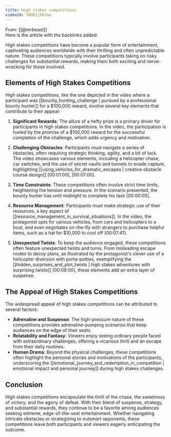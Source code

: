 ```yaml
---
title: High stakes competitions
videoId: TQHEJj68Jew
---
```


From: [[@mrbeast]] <br/> 
Here is the article with the backlinks added:

High stakes competitions have become a popular form of entertainment, captivating audiences worldwide with their thrilling and often unpredictable nature. These competitions typically involve participants taking on risky challenges for substantial rewards, making them both exciting and nerve-wracking for those involved.

## Elements of High Stakes Competitions

High stakes competitions, like the one depicted in the video where a participant was [[bounty_hunting_challenge | pursued by a professional bounty hunter]] for a $100,000 reward, involve several key elements that contribute to their appeal:

1. **Significant Rewards**: The allure of a hefty prize is a primary driver for participants in high stakes competitions. In the video, the participation is fueled by the promise of a $100,000 reward for the successful completion of the challenge, which adds urgency and motivation.

2. **Challenging Obstacles**: Participants must navigate a series of obstacles, often requiring strategic thinking, agility, and a bit of luck. The video showcases various elements, including a helicopter chase, car switches, and the use of secret vaults and tunnels to evade capture, highlighting [[using_vehicles_for_dramatic_escapes | creative obstacle course design]] [<a class="yt-timestamp" data-t="00:01:00">00:01:00</a>], [<a class="yt-timestamp" data-t="00:07:00">00:07:00</a>].

3. **Time Constraints**: These competitions often involve strict time limits, heightening the tension and pressure. In the scenario presented, the bounty hunter has until midnight to complete his task [<a class="yt-timestamp" data-t="00:00:05">00:00:05</a>].

4. **Resource Management**: Participants must make strategic use of their resources, a key aspect of [[resource_management_in_survival_situations]]. In the video, the protagonist opts for various vehicles, from cars and helicopters to a boat, and even negotiates on-the-fly with strangers to purchase helpful items, such as a hat for $10,000 to cool off [<a class="yt-timestamp" data-t="00:07:41">00:07:41</a>].

5. **Unexpected Twists**: To keep the audience engaged, these competitions often feature unexpected twists and turns. From misleading escape routes to decoy plans, as illustrated by the protagonist's clever use of a helicopter diversion with porta-potties, exemplifying the [[hidden_surprises_and_plot_twists | high stakes adventures with surprising twists]] [<a class="yt-timestamp" data-t="00:08:00">00:08:00</a>], these elements add an extra layer of suspense.

## The Appeal of High Stakes Competitions

The widespread appeal of high stakes competitions can be attributed to several factors:

- **Adrenaline and Suspense**: The high-pressure nature of these competitions provides adrenaline-pumping scenarios that keep audiences on the edge of their seats.
- **Relatability and Fantasy**: Viewers enjoy seeing ordinary people faced with extraordinary challenges, offering a vicarious thrill and an escape from their daily routines.
- **Human Drama**: Beyond the physical challenges, these competitions often highlight the personal stories and motivations of the participants, underscoring the [[emotional_journey_and_redemption_in_competition | emotional impact and personal journey]] during high stakes challenges.

## Conclusion

High stakes competitions encapsulate the thrill of the chase, the sweetness of victory, and the agony of defeat. With their blend of suspense, strategy, and substantial rewards, they continue to be a favorite among audiences seeking extreme, edge-of-the-seat entertainment. Whether navigating intricate obstacles or strategizing to outsmart opponents, these competitions leave both participants and viewers eagerly anticipating the outcome.